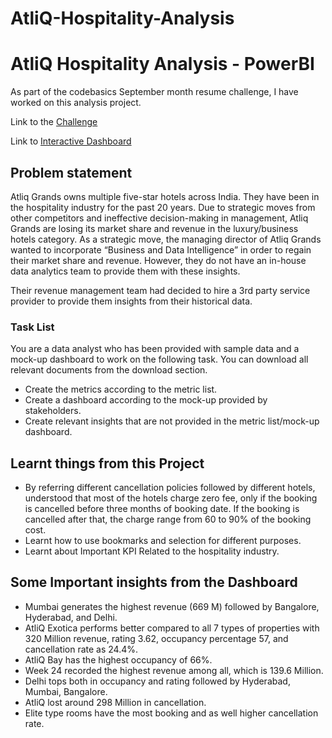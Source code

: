 # AtliQ-Hospitality-Analysis
<!DOCTYPE html>
<html lang="en">
<head>
    <meta charset="UTF-8">
    <meta name="viewport" content="width=device-width, initial-scale=1.0">
    <title>AtliQ Hospitality Analysis - PowerBI</title>
</head>
<body>
    <h1>AtliQ Hospitality Analysis - PowerBI</h1>
    <p>As part of the codebasics September month resume challenge, I have worked on this analysis project.</p>
    <p>Link to the <a href="https://codebasics.io/challenge/codebasics-resume-project-challenge">Challenge</a></p>
    <p>Link to <a href="https://www.novypro.com/project/reviving-atliq-grands-business-intelligence-project">Interactive Dashboard</a></p>
    <h2>Problem statement</h2>
    <p>Atliq Grands owns multiple five-star hotels across India. They have been in the hospitality industry for the past 20 years. Due to strategic moves from other competitors and ineffective decision-making in management, Atliq Grands are losing its market share and revenue in the luxury/business hotels category. As a strategic move, the managing director of Atliq Grands wanted to incorporate “Business and Data Intelligence” in order to regain their market share and revenue. However, they do not have an in-house data analytics team to provide them with these insights.</p>
    <p>Their revenue management team had decided to hire a 3rd party service provider to provide them insights from their historical data.</p>
    <h3>Task List</h3>
    <p>You are a data analyst who has been provided with sample data and a mock-up dashboard to work on the following task. You can download all relevant documents from the download section.</p>
    <ul>
        <li>Create the metrics according to the metric list.</li>
        <li>Create a dashboard according to the mock-up provided by stakeholders.</li>
        <li>Create relevant insights that are not provided in the metric list/mock-up dashboard.</li>
    </ul>
    <h2>Learnt things from this Project</h2>
    <ul>
        <li>By referring different cancellation policies followed by different hotels, understood that most of the hotels charge zero fee, only if the booking is cancelled before three months of booking date. If the booking is cancelled after that, the charge range from 60 to 90% of the booking cost.</li>
        <li>Learnt how to use bookmarks and selection for different purposes.</li>
        <li>Learnt about Important KPI Related to the hospitality industry.</li>
    </ul>
    <h2>Some Important insights from the Dashboard</h2>
    <ul>
        <li>Mumbai generates the highest revenue (669 M) followed by Bangalore, Hyderabad, and Delhi.</li>
        <li>AtliQ Exotica performs better compared to all 7 types of properties with 320 Million revenue, rating 3.62, occupancy percentage 57, and cancellation rate as 24.4%.</li>
        <li>AtliQ Bay has the highest occupancy of 66%.</li>
        <li>Week 24 recorded the highest revenue among all, which is 139.6 Million.</li>
        <li>Delhi tops both in occupancy and rating followed by Hyderabad, Mumbai, Bangalore.</li>
        <li>AtliQ lost around 298 Million in cancellation.</li>
        <li>Elite type rooms have the most booking and as well higher cancellation rate.</li>
    </ul>
</body>
</html>

